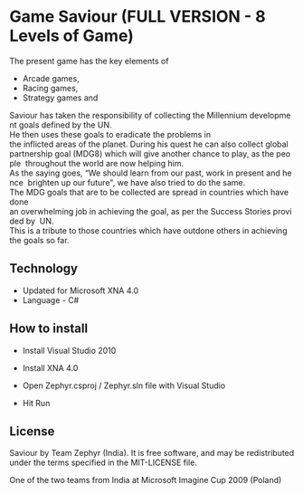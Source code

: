 Game Saviour (FULL VERSION - 8 Levels of Game)
========

The present game has the key elements of  
* Arcade games, 
* Racing games, 
* Strategy games and 

Saviour has taken the responsibility of collecting the Millennium development goals defined by the UN. 
He then uses these goals to eradicate the problems in  the inflicted areas of the planet.
During his quest he can also collect global  partnership goal (MDG8) which will give another chance to play, as the people  throughout the world are now helping him.  
As the saying goes, “We should learn from our past, work in present and hence  brighten up our future", we have also tried to do the same. 
The MDG goals that are to be collected are spread in countries which have done  an overwhelming job in achieving the goal, as per the Success Stories provided by  UN. 
This is a tribute to those countries which have outdone others in achieving  the goals so far.   


Technology
----

* Updated for  Microsoft XNA 4.0
* Language - C#

How to install
------------------
* Install Visual Studio 2010

* Install XNA 4.0 

* Open Zephyr.csproj / Zephyr.sln file with Visual Studio

* Hit Run

License
-------

Saviour by Team Zephyr (India).  It is free software, and may be redistributed under the terms specified in the MIT-LICENSE file.

One of the two teams from India at Microsoft Imagine Cup 2009 (Poland)
